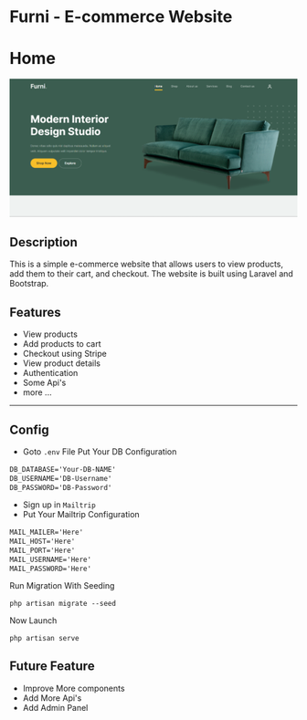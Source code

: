 # Furni - E-commerce Website
# Home
![img.png](img.png)

## Description
This is a simple e-commerce website that allows users to view products, add them to their cart, and checkout. 
The website is built using Laravel and Bootstrap.

## Features
- View products
- Add products to cart
- Checkout using Stripe
- View product details
- Authentication
- Some Api's
- more ...
<hr>

## Config
- Goto `.env` File Put Your DB Configuration
```
DB_DATABASE='Your-DB-NAME'
DB_USERNAME='DB-Username'
DB_PASSWORD='DB-Password'
```
- Sign up in `Mailtrip`
- Put Your Mailtrip Configuration

```
MAIL_MAILER='Here'
MAIL_HOST='Here'
MAIL_PORT='Here'
MAIL_USERNAME='Here'
MAIL_PASSWORD='Here'
```
Run Migration With Seeding
```
php artisan migrate --seed
```

Now Launch

```
php artisan serve 
```
## Future Feature
- Improve More components
- Add More Api's
- Add Admin Panel

